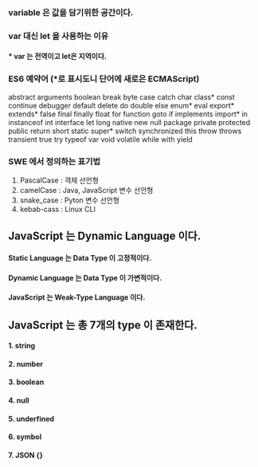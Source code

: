 ### variable 은 값을 담기위한 공간이다.
### var 대신 let 을 사용하는 이유
#### * var 는 전역이고 let은 지역이다.
### ES6 예약어 (*로 표시도니 단어에 새로은 ECMAScript)
abstract	arguments	boolean	break	byte
case	catch	char	class*	const
continue	debugger	default	delete	do
double	else	enum*	eval	export*
extends*	false	final	finally	float
for	function	goto	if	implements
import*	in	instanceof	int	interface
let	long	native	new	null
package	private	protected	public	return
short	static	super*	switch	synchronized
this	throw	throws	transient	true
try	typeof	var	void	volatile
while	with	yield		

### SWE 에서 정의하는 표기법
1. PascalCase : 객체 선언형
2. camelCase : Java, JavaScript 변수 선언형
3. snake_case : Pyton 변수 선언형
4. kebab-cass : Linux CLI

## JavaScript 는 Dynamic Language 이다.
#### Static Language 는 Data Type 이 고정적이다.
#### Dynamic Language 는 Data Type 이 가변적이다.
#### JavaScript 는 Weak-Type Language 이다.


## JavaScript 는 총 7개의 type 이 존재한다.
#### 1. string
#### 2. number
#### 3. boolean
#### 4. null
#### 5. underfined
#### 6. symbol
#### 7. JSON {}